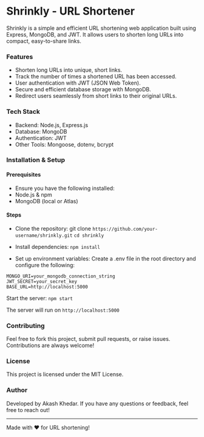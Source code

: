 # Shrinkly - URL Shortener
Shrinkly is a simple and efficient URL shortening web application built using Express, MongoDB, and JWT. It allows users to shorten long URLs into compact, easy-to-share links.

### Features
- Shorten long URLs into unique, short links.
- Track the number of times a shortened URL has been accessed.
- User authentication with JWT (JSON Web Token).
- Secure and efficient database storage with MongoDB.
- Redirect users seamlessly from short links to their original URLs.

### Tech Stack
- Backend: Node.js, Express.js
- Database: MongoDB
- Authentication: JWT
- Other Tools: Mongoose, dotenv, bcrypt

### Installation & Setup

#### Prerequisites
- Ensure you have the following installed:
- Node.js & npm
- MongoDB (local or Atlas)

#### Steps
- Clone the repository:
git clone `https://github.com/your-username/shrinkly.git`
`cd shrinkly`

- Install dependencies:
`npm install`

- Set up environment variables:
Create a .env file in the root directory and configure the following:
```
MONGO_URI=your_mongodb_connection_string
JWT_SECRET=your_secret_key
BASE_URL=http://localhost:5000
```

Start the server:
`npm start`

The server will run on `http://localhost:5000`

### **Contributing**

Feel free to fork this project, submit pull requests, or raise issues. Contributions are always welcome!

### **License**

This project is licensed under the MIT License.

### Author

Developed by Akash Khedar. If you have any questions or feedback, feel free to reach out!


------------



Made with ❤️ for URL shortening!

